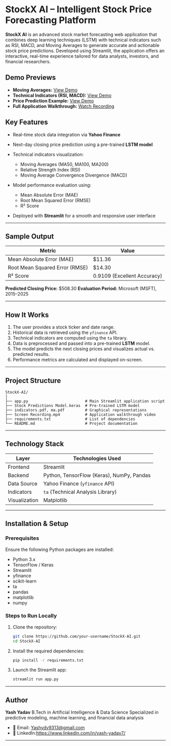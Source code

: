 
# StockX AI – Intelligent Stock Price Forecasting Platform 

**StockX AI** is an advanced stock market forecasting web application that combines deep learning techniques (LSTM) with technical indicators such as RSI, MACD, and Moving Averages to generate accurate and actionable stock price predictions. Developed using Streamlit, the application offers an interactive, real-time experience tailored for data analysts, investors, and financial researchers.



## Demo Previews

* **Moving Averages:** [View Demo](https://drive.google.com/file/d/1vP5HFN8jBzvP8HYQmBMEwgEOtaTo_ex6/view?usp=sharing)
* **Technical Indicators (RSI, MACD):** [View Demo](https://drive.google.com/file/d/1rTtuGLmlbDFcfPfpXqcl3rtkVTqvFdjf/view?usp=sharing)
* **Price Prediction Example:** [View Demo](https://drive.google.com/file/d/1IoznqKGHkYxytWyPPnJMQRpGvXASTiHp/view?usp=sharing)
* **Full Application Walkthrough:** [Watch Recording](https://drive.google.com/file/d/1-I_LfmYrw9-WQHm5734QHSIFEoUVcXf7/view?usp=sharing)



## Key Features

* Real-time stock data integration via **Yahoo Finance**
* Next-day closing price prediction using a pre-trained **LSTM model**
* Technical indicators visualization:

  * Moving Averages (MA50, MA100, MA200)
  * Relative Strength Index (RSI)
  * Moving Average Convergence Divergence (MACD)
* Model performance evaluation using:

  * Mean Absolute Error (MAE)
  * Root Mean Squared Error (RMSE)
  * R² Score
* Deployed with **Streamlit** for a smooth and responsive user interface

---

## Sample Output

| Metric                         | Value                       |
| ------------------------------ | --------------------------- |
| Mean Absolute Error (MAE)      | \$11.36                     |
| Root Mean Squared Error (RMSE) | \$14.30                     |
| R² Score                       | 0.9109 (Excellent Accuracy) |

**Predicted Closing Price:** \$508.30
**Evaluation Period:** Microsoft (MSFT), 2015–2025

---

## How It Works

1. The user provides a stock ticker and date range.
2. Historical data is retrieved using the `yfinance` API.
3. Technical indicators are computed using the `ta` library.
4. Data is preprocessed and passed into a pre-trained **LSTM** model.
5. The model predicts the next closing prices and visualizes actual vs. predicted results.
6. Performance metrics are calculated and displayed on-screen.

---

## Project Structure

```
StockX-AI/
│
├── app.py                         # Main Streamlit application script
├── Stock Predictions Model.keras  # Pre-trained LSTM model
├── indicators.pdf, ma.pdf         # Graphical representations
├── Screen Recording.mp4           # Application walkthrough video
├── requirements.txt               # List of dependencies
└── README.md                      # Project documentation
```

---

## Technology Stack

| Layer         | Technologies Used                         |
| ------------- | ----------------------------------------- |
| Frontend      | Streamlit                                 |
| Backend       | Python, TensorFlow (Keras), NumPy, Pandas |
| Data Source   | Yahoo Finance (`yfinance` API)            |
| Indicators    | `ta` (Technical Analysis Library)         |
| Visualization | Matplotlib                                |

---

## Installation & Setup

### Prerequisites

Ensure the following Python packages are installed:

* Python 3.x
* TensorFlow / Keras
* Streamlit
* yfinance
* scikit-learn
* ta
* pandas
* matplotlib
* numpy

### Steps to Run Locally

1. Clone the repository:

   ```bash
   git clone https://github.com/your-username/StockX-AI.git
   cd StockX-AI
   ```

2. Install the required dependencies:

   ```bash
   pip install -r requirements.txt
   ```

3. Launch the Streamlit app:

   ```bash
   streamlit run app.py
   ```

---

## Author

**Yash Yadav**
B.Tech in Artificial Intelligence & Data Science
Specialized in predictive modeling, machine learning, and financial data analysis

* 📧 Email: Yashydv9313@gmail.com
* 🔗 LinkedIn:https://www.linkedin.com/in/yash-yadav7/


---


